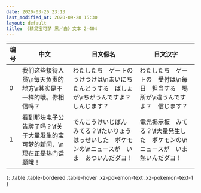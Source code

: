 ```yaml
---
date: 2020-03-26 23:13
last_modified_at: 2020-09-28 15:30
layout: default
title: 《精灵宝可梦 黑／白》文本 2-404
---
```

| 编号 | 中文 | 日文假名 | 日文汉字 |
| ---- | ---- | ---- | --- |
| 0 | 我们这些接待人员\n每天负责的地方\r其实是不一样的哦。你相信吗？ | わたしたち　ゲートの　うけつけは\nまいにち　たんとうする　ばしょが\rちがうんですよ？　しんじます？ | わたしたち　ゲートの　受付は\n毎日　担当する　場所が\r違うんですよ？　信じます？ |
| 1 | 看到那块电子公告牌了吗？\f关于大量发生的宝可梦的新闻，\n现在正是热门话题哦！ | でんこうけいじばん　みてる？\fたいりょうはっせいした　ポケモンの\nニュースが　いま　あついんだダヨ！ | 電光掲示板　みてる？\f大量発生した　ポケモンの\nニュースが　いま　熱いんだダヨ！ |
{: .table .table-bordered .table-hover .xz-pokemon-text .xz-pokemon-text-1 }